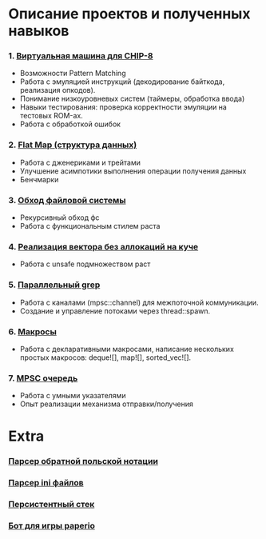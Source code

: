 # Описание проектов и полученных навыков

### 1. [Виртуальная машина для CHIP-8](chip8/src/)
- Возможности Pattern Matching
- Работа с эмуляцией инструкций (декодирование байткода, реализация опкодов).
- Понимание низкоуровневых систем (таймеры, обработка ввода)
- Навыки тестирования: проверка корректности эмуляции на тестовых ROM-ах.
- Работа с обработкой ошибок

### 2. [Flat Map (структура данных)](flatmap/src/lib.rs)
- Работа с дженериками и трейтами
- Улучшение асимпотики выполнения операции получения данных
- Бенчмарки

### 3. [Обход файловой системы](fswalk/src/lib.rs)
- Рекурсивный обход фс
- Работа с функциональным стилем раста

### 4. [Реализация вектора без аллокаций на куче](arrayvec/lib.rs)
- Работа с unsafe подмножеством раст

### 5. [Параллельный grep](pargrep/src/lib.rs)
- Работа с каналами (mpsc::channel) для межпоточной коммуникации. 
- Создание и управление потоками через thread::spawn.

### 6. [Макросы](stdmacro/src/lib.rs)
- Работа с декларативными макросами, написание нескольких простых макросов: deque![], map![], sorted_vec![].

### 7. [MPSC очередь](mpsc/src/lib.rs)
- Работа с умными указателями
- Опыт реализации механизма отправки/получения

# Extra

### [Парсер обратной польской нотации](polka/src/lib.rs)
### [Парсер ini файлов](ini/src/lib.rs)
### [Персистентный стек](pstack/src/lib.rs)
### [Бот для игры paperio](paperio/strategy/src/lib.rs)
